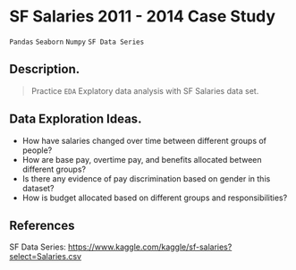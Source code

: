 # SF Salaries 2011 - 2014 Case Study
 `Pandas` `Seaborn` `Numpy` `SF Data Series`
## Description.
> Practice `EDA` Explatory data analysis with SF Salaries data set.
## Data Exploration Ideas.
* How have salaries changed over time between different groups of people?
* How are base pay, overtime pay, and benefits allocated between different groups?
* Is there any evidence of pay discrimination based on gender in this dataset?
* How is budget allocated based on different groups and responsibilities?

## References
SF Data Series: https://www.kaggle.com/kaggle/sf-salaries?select=Salaries.csv
